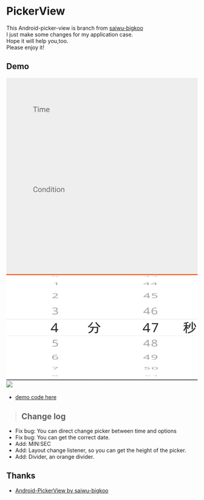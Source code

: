 PickerView
==========

This Android-picker-view is branch from [saiwu-bigkoo](https://github.com/saiwu-bigkoo/Android-PickerView)<br />
I just make some changes for my application case.<br />
Hope it will help you,too.<br />
Please enjoy it!<br />

## Demo
![](https://github.com/Tuzr/Android-PickerView/blob/master/preview/time.png)
![](https://github.com/Tuzr/PickerView/blob/master/preview/con.png)


- [demo code here](https://github.com/Tuzr/Android-PickerView/blob/master/app/src/main/java/com/bigkoo/pickerviewdemo/MainActivity.java)


>## Change log
 
>
 - Fix bug: You can direct change picker between time and options<br />
 - Fix bug: You can get the correct date.
 - Add: MIN:SEC <br />
 - Add: Layout change listener, so you can get the height of the picker. <br />
 - Add: Divider, an orange divider. 

## Thanks
- [Android-PickerView by saiwu-bigkoo](https://github.com/saiwu-bigkoo/Android-PickerView)

